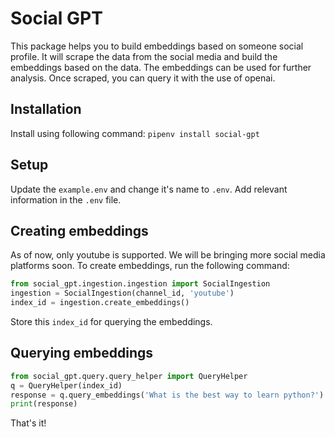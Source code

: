 # Social GPT
This package helps you to build embeddings based on someone social profile. It will scrape the data from the social media and build the embeddings based on the data. The embeddings can be used for further analysis.
Once scraped, you can query it with the use of openai.

## Installation
Install using following command:
`pipenv install social-gpt`

## Setup
Update the `example.env` and change it's name to `.env`. Add relevant information in the `.env` file.

## Creating embeddings

As of now, only youtube is supported. We will be bringing more social media platforms soon. To create embeddings, run the following command:

``` python
from social_gpt.ingestion.ingestion import SocialIngestion
ingestion = SocialIngestion(channel_id, 'youtube')
index_id = ingestion.create_embeddings()
```
Store this `index_id` for querying the embeddings.

## Querying embeddings

``` python
from social_gpt.query.query_helper import QueryHelper
q = QueryHelper(index_id)
response = q.query_embeddings('What is the best way to learn python?')
print(response)
```

That's it!